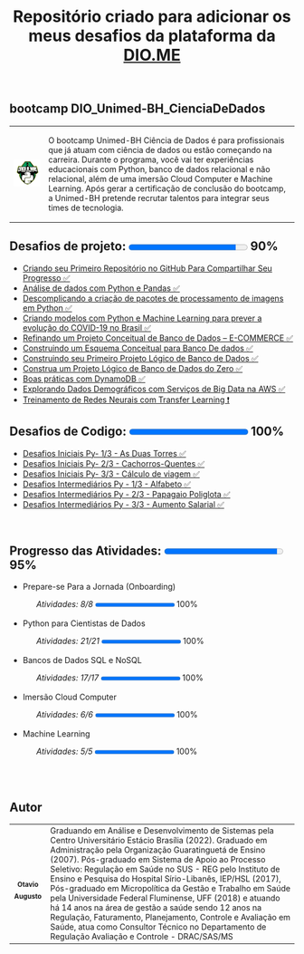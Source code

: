 <h1 align="center"> Repositório criado para adicionar os meus desafios da plataforma da <a href="https://www.dio.me/">DIO.ME</a></h1><br>

<h2><strong> bootcamp DIO_Unimed-BH_CienciaDeDados</strong></H2>

<table>
  <tr>
    <td>
      <img src="img\unimed-bh_bootcamp.png" width="400px;">
    </td>
    <td>
      <p> O bootcamp Unimed-BH Ciência de Dados é para profissionais que já atuam com ciência de dados ou estão começando na carreira. Durante o programa, você vai ter experiências educacionais com Python, banco de dados relacional e não relacional, além de uma imersão Cloud Computer e Machine Learning. Após gerar a certificação de conclusão do bootcamp, a Unimed-BH pretende recrutar talentos para integrar seus times de tecnologia.</p>
    </td>
  </tr>
</table>
 
<h2><strong>Desafios de projeto: </strong><progress value="90" max="100"></progress> 90%</h2>
<ul>
  <li><a href="https://github.com/otavioaugust1/DIO_Unimed-BH_CienciaDeDados">Criando seu Primeiro Repositório no GitHub Para Compartilhar Seu Progresso &#x2705;</a></li>
  <li><a href="https://github.com/otavioaugust1/DIO_Unimed-BH_CienciaDeDados/tree/main/Desafio/Analise_Python_Pandas">
Análise de dados com Python e Pandas &#x2705;</a></li>
  <li><a href="https://github.com/otavioaugust1/DIO_Image_processing_package">
Descomplicando a criação de pacotes de processamento de imagens em Python &#x2705;</a></li>
  <li><a href="https://github.com/otavioaugust1/DIO_Unimed-BH_CienciaDeDados/tree/main/Desafio/Evolucao_do_COVID19_Brasil">
Criando modelos com Python e Machine Learning para prever a evolução do COVID-19 no Brasil &#x2705;</a></li>
  <li><a href="https://github.com/otavioaugust1/DIO_Projeto_de_Banco_de_Dados_E-COMMERCE">Refinando um Projeto Conceitual de Banco de Dados – E-COMMERCE &#x2705;</a></li>
  <li><a href="https://github.com/otavioaugust1/DIO_Projeto_de_Banco_de_Dados_E-COMMERCE/tree/main/construcao_oficina">
Construindo um Esquema Conceitual para Banco De dados &#x2705;</a></li>
  <li><a href="https://github.com/otavioaugust1/DIO_Projeto_de_Banco_de_Dados_E-COMMERCE/construcao">Construindo seu Primeiro Projeto Lógico de Banco de Dados &#x2705;</a></li>
  <li><a href="https://github.com/otavioaugust1/DIO_Projeto_de_Banco_de_Dados_E-COMMERCE/construcao_oficina">Construa um Projeto Lógico de Banco de Dados do Zero  &#x2705;</a></li>
  <li><a href="https://github.com/otavioaugust1/DIO_Boas_praticas_com_DynamoDB">
Boas práticas com DynamoDB &#x2705;</a></li>
  <li><a href="https://github.com/otavioaugust1/DIO_Explorando_Dados_Demograficos-BigData-AWS">
Explorando Dados Demográficos com Serviços de Big Data na AWS &#x2705;</a></li>
  <li><a href="https://github.com/otavioaugust1/DIO_Treinamento_Transfer_Learning_em_Python">
Treinamento de Redes Neurais com Transfer Learning  &#x2757;</a></li>
</ul>

<h2><strong>Desafios de Codigo:  </strong><progress value="100" max="100"></progress> 100%</h2>
<ul>
  <li><a href="https://github.com/otavioaugust1/DIO_Unimed-BH_CienciaDeDados/tree/main/Desafio/Desafio_de_Codigo/Inicial_py-duas_torres">Desafios Iniciais Py- 1/3 - As Duas Torres &#x2705;</a></li>
  <li><a href="https://github.com/otavioaugust1/DIO_Unimed-BH_CienciaDeDados/tree/main/Desafio/Desafio_de_Codigo/Inicial_py-Cachorros-Quentes">Desafios Iniciais Py- 2/3 - Cachorros-Quentes &#x2705;</a></li>
  <li><a href="https://github.com/otavioaugust1/DIO_Unimed-BH_CienciaDeDados/tree/main/Desafio/Desafio_de_Codigo/Inicial_py-Calculo_de_viagem">Desafios Iniciais Py- 3/3 - Cálculo de viagem &#x2705;</a></li>
  <li><a href="https://github.com/otavioaugust1/DIO_Unimed-BH_CienciaDeDados/tree/main/Desafio/Desafio_de_Codigo/Intermedi%C3%A1rios_py-Alfabeto">Desafios Intermediários Py - 1/3 - Alfabeto &#x2705;</a></li>
  <li><a href="https://github.com/otavioaugust1/DIO_Unimed-BH_CienciaDeDados/tree/main/Desafio/Desafio_de_Codigo/Intermedi%C3%A1rios_py-Aumento_Salarial">Desafios Intermediários Py - 2/3 - Papagaio Poliglota &#x2705;</a></li>
  <li><a href="https://github.com/otavioaugust1/DIO_Unimed-BH_CienciaDeDados/tree/main/Desafio/Desafio_de_Codigo/Intermedi%C3%A1rios_py-Aumento_Salarial">Desafios Intermediários Py - 3/3 - Aumento Salarial
 &#x2705;</a></li>
</ul><br>

<h2><strong>Progresso das Atividades:  </strong><progress value="95" max="100"></progress> 95%</h2>
<ul>
  <li>Prepare-se Para a Jornada (Onboarding)</a></li>
    <ul><em>Atividades: 8/8</em> <progress value="100" max="100"></progress> 100%</ul><br>
  <li>Python para Cientistas de Dados</a></li>
    <ul><em>Atividades: 21/21</em> <progress value="100" max="100"></progress> 100%</ul><br>
  <li>Bancos de Dados SQL e NoSQL </a></li>
    <ul><em>Atividades: 17/17</em>  <progress value="100" max="100"></progress> 100%</ul><br>
  <li>Imersão Cloud Computer </a></li>
    <ul><em>Atividades: 6/6</em> <progress value="100" max="100"></progress> 100%</ul><br>
  <li>Machine Learning </a></li>
    <ul><em>Atividades: 5/5</em> <progress value="100" max="100"></progress> 100%</ul><br>
</ul><br>



<h2 align="left"><strong>Autor</strong></h2>

<table align="center">
  <tr>
    <td align="center">
      <a href="https://github.com/otavioaugust1">
        <img style="border-radius: 50%;" src="https://avatars.githubusercontent.com/u/45877609?s=96&v=4" width="200px;" alt=""/><br/><sub><b>Otavio Augusto</b></sub></a> <br/>
      <a href="https://github.com/otavioaugust1" title="Otavio Augusto"></a>
    </td>
    <td>
        Graduando em Análise e Desenvolvimento de Sistemas pela Centro Universitário Estácio Brasília (2022). Graduado em Administração pela Organização    Guaratinguetá de Ensino (2007). Pós-graduado em Sistema de Apoio ao Processo Seletivo: Regulação em Saúde no SUS - REG pelo Instituto de Ensino e Pesquisa do Hospital Sírio-Libanês, IEP/HSL (2017), Pós-graduado em Micropolítica da Gestão e Trabalho em Saúde pela Universidade Federal Fluminense, UFF (2018) e atuando há 14 anos na área de gestão a saúde sendo 12 anos na Regulação, Faturamento, Planejamento, Controle e Avaliação em Saúde, atua como Consultor Técnico no Departamento de Regulação Avaliação e Controle - DRAC/SAS/MS
    </td>
  </tr>    
</table>